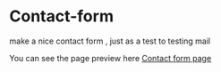 # Contact-form

make a nice contact form , just as a test to testing mail

You can see the page preview here [Contact form page](https://technini.000webhostapp.com/contactMe)

